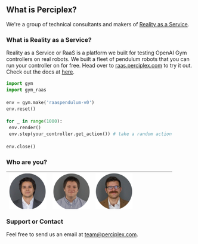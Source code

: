 ## What is Perciplex?

We're a group of technical consultants and makers of [Reality as a Service](https://raas.perciplex.com). 

### What is Reality as a Service?

Reality as a Service or RaaS is a platform we built for testing OpenAI Gym controllers on real robots. We built a fleet of pendulum robots that you can run your controller on for free. Head over to [raas.perciplex.com](https://raas.perciplex.com) to try it out. Check out the docs at [here](https://perciplex.github.io/raas/).

```python
import gym
import gym_raas

env = gym.make('raaspendulum-v0')
env.reset()

for _ in range(1000):
 env.render()
 env.step(your_controller.get_action()) # take a random action

env.close()
```

### Who are you?
<table style="border:none;>
 <tr>
  <td><img src="max_circle.png" alt="Max" width="100px" height="100px"></td>
  <td><img src="declan_circle.png" alt="Declan" width="100px" height="100px"></td>
  <td><img src="ben_circle.png" alt="Bax" width="100px" height="100px"></td>
  <td><img src="phil_circle.png" alt="Pax" width="100px" height="100px"></td>
 </tr>
 <tr>
  <td>Maximilian King</td>
  <td>Declan Oller</td>
  <td>Ben Wiener</td>
  <td>Philip Zucker</td>
 </tr>
</table>


### Support or Contact
Feel free to send us an email at [team@perciplex.com](mailto:team@perciplex.com).

